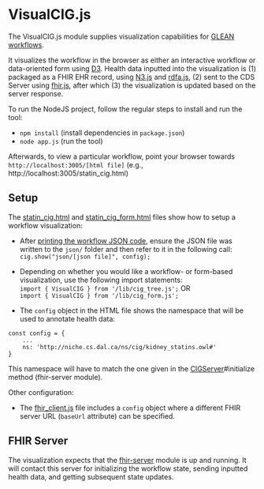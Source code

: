 # VisualCIG.js

The VisualCIG.js module supplies visualization capabilities for [GLEAN workflows](https://github.com/william-vw/glean).

It visualizes the workflow in the browser as either an interactive workflow or data-oriented form using [D3](https://d3js.org/). Health data inputted into the visualization is (1) packaged as a FHIR EHR record, using [N3.js](https://github.com/rdfjs/N3.js/) and [rdfa.js](https://github.com/rubensworks/rdfa-streaming-parser.js), (2) sent to the CDS Server using [fhir.js](https://github.com/FHIR/fhir.js/), after which (3) the visualization is updated based on the server response.

To run the NodeJS project, follow the regular steps to install and run the tool:
- `npm install` (install dependencies in `package.json`)
- `node app.js` (run the tool)  

Afterwards, to view a particular workflow, point your browser towards `http://localhost:3005/[html file]` (e.g., http://localhost:3005/statin_cig.html)

## Setup

The [statin_cig.html](statin_cig.html) and [statin_cig_form.html](statin_cig_form.html) files show how to setup a workflow visualization:

- After [printing the workflow JSON code](https://github.com/william-vw/glean/glean-core#visualization), ensure the JSON file was written to the `json/` folder and then refer to it in the following call: `cig.show("json/[json file]", config);`

- Depending on whether you would like a workflow- or form-based visualization, use the following import statements:  
`import { VisualCIG } from '/lib/cig_tree.js';` OR  
`import { VisualCIG } from '/lib/cig_form.js';`

- The `config` object in the HTML file shows the namespace that will be used to annotate health data:
```
const config = { 
    ...
    ns: 'http://niche.cs.dal.ca/ns/cig/kidney_statins.owl#' 
}
```

This namespace will have to match the one given in the [CIGServer](https://github.com/william-vw/glean/blob/main/fhir-server/src/main/java/wvw/cig/fhir/server/CIGServer.java)#initialize method (fhir-server module).

Other configuration:

- The [fhir_client.js](lib/fhir_client.js) file includes a `config` object where a different FHIR server URL (`baseUrl` attribute) can be specified.


## FHIR Server

The visualization expects that the [fhir-server](https://github.com/william-vw/glean/fhir-server) module is up and running. It will contact this server for initializing the workflow state, sending inputted health data, and getting subsequent state updates.